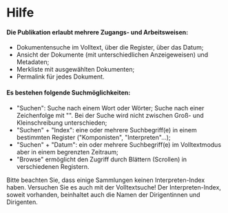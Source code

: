 # Hilfe
#### Die Publikation erlaubt mehrere Zugangs- und Arbeitsweisen:

* Dokumentensuche im Volltext, über die Register, über das Datum;
* Ansicht der Dokumente (mit unterschiedlichen Anzeigeweisen) und Metadaten;
* Merkliste mit ausgewählten Dokumenten;
* Permalink für jedes Dokument.

#### Es bestehen folgende Suchmöglichkeiten:

* "Suchen": Suche nach einem Wort oder Wörter; Suche nach einer Zeichenfolge mit "". Bei der Suche wird nicht zwischen Groß- und Kleinschreibung unterschieden;
* "Suchen" + "Index": eine oder mehrere Suchbegriff(e) in einem bestimmten Register ("Komponisten", "Interpreten"...);
* "Suchen" + "Datum": ein oder mehrere Suchbegriff(e) im Volltextmodus aber in einem begrenzten Zeitraum;
* "Browse" ermöglicht den Zugriff durch Blättern (Scrollen) in verschiedenen Registern.

Bitte beachten Sie, dass einige Sammlungen keinen Interpreten-Index haben. Versuchen Sie es auch mit der Volltextsuche!
Der Interpreten-Index, soweit vorhanden, beinhaltet auch die Namen der Dirigentinnen und Dirigenten.
